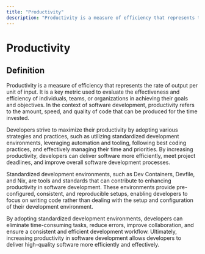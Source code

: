 ```yaml
---
title: "Productivity"
description: "Productivity is a measure of efficiency that represents the rate of output per unit of input. It is a key metric used to evaluate the effectiveness and efficiency of individuals, teams, or organizations in achieving their goals and objectives. In the context of software development, productivity refers to the amount, speed, and quality of code that can be produced for the time invested."
---
```


# Productivity

## Definition

Productivity is a measure of efficiency that represents the rate of output per unit of input. It is a key metric used to evaluate the effectiveness and efficiency of individuals, teams, or organizations in achieving their goals and objectives. In the context of software development, productivity refers to the amount, speed, and quality of code that can be produced for the time invested.

Developers strive to maximize their productivity by adopting various strategies and practices, such as utilizing standardized development environments, leveraging automation and tooling, following best coding practices, and effectively managing their time and priorities. By increasing productivity, developers can deliver software more efficiently, meet project deadlines, and improve overall software development processes.

Standardized development environments, such as Dev Containers, Devfile, and Nix, are tools and standards that can contribute to enhancing productivity in software development. These environments provide pre-configured, consistent, and reproducible setups, enabling developers to focus on writing code rather than dealing with the setup and configuration of their development environment.

By adopting standardized development environments, developers can eliminate time-consuming tasks, reduce errors, improve collaboration, and ensure a consistent and efficient development workflow. Ultimately, increasing productivity in software development allows developers to deliver high-quality software more efficiently and effectively.

